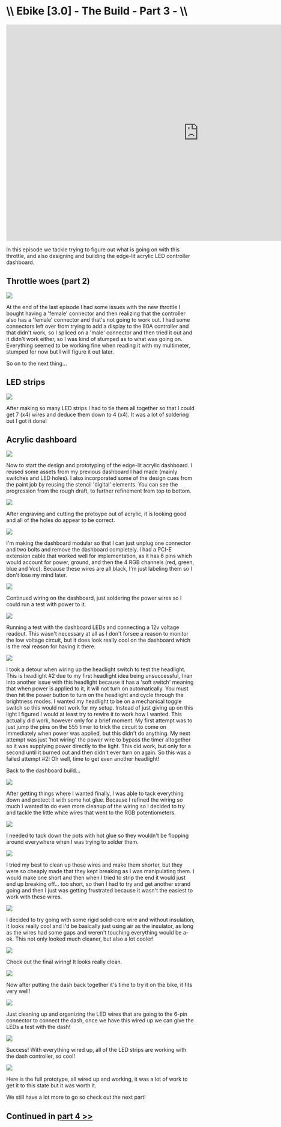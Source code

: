 # \\\ Ebike [3.0] - The Build - Part 3 - \\\

<iframe width="1024" height="576" src="https://www.youtube.com/embed/AwfnyICYAkE" title="YouTube video player" frameborder="0" allow="accelerometer; autoplay; clipboard-write; encrypted-media; gyroscope; picture-in-picture" allowfullscreen></iframe>

In this episode we tackle trying to figure out what is going on with this throttle, and also designing and building the edge-lit acrylic LED controller dashboard. 


## Throttle woes (part 2)

![](part3throttle.jpg)

At the end of the last episode I had some issues with the new throttle I bought having a 'female' connector and then realizing that the controller also has a 'female' connector and that's not going to work out. I had some connectors left over from trying to add a display to the 80A controller and that didn't work, so I spliced on a 'male' connector and then tried it out and it didn't work either, so I was kind of stumped as to what was going on. Everything seemed to be working fine when reading it with my multimeter, stumped for now but I will figure it out later. 

So on to the next thing...


## LED strips

![](part3led.jpg)

After making so many LED strips I had to tie them all together so that I could get 7 (x4) wires and deduce them down to 4 (x4). It was a lot of soldering but I got it done! 


## Acrylic dashboard

![](part3dash.jpg)

Now to start the design and prototyping of the edge-lit acrylic dashboard. I reused some assets from my previous dashboard I had made (mainly switches and LED holes). I also incorporated some of the design cues from the paint job by reusing the stencil 'digital' elements. You can see the progression from the rough draft, to further refinement from top to bottom. 


![](part3dash2.jpg)

After engraving and cutting the protoype out of acrylic, it is looking good and all of the holes do appear to be correct. 


![](part3dash3.jpg)

I'm making the dashboard modular so that I can just unplug one connector and two bolts and remove the dashboard completely. I had a PCI-E extension cable that worked well for implementation, as it has 6 pins which would account for power, ground, and then the 4 RGB channels (red, green, blue and Vcc). Because these wires are all black, I'm just labeling them so I don't lose my mind later. 


![](part3dash4.jpg)

Continued wiring on the dashboard, just soldering the power wires so I could run a test with power to it. 


![](part3dash5.jpg)

Running a test with the dashboard LEDs and connecting a 12v voltage readout. This wasn't necessary at all as I don't forsee a reason to monitor the low voltage circuit, but it does look really cool on the dashboard which is the real reason for having it there. 


![](part3headlight.jpg)

I took a detour when wiring up the headlight switch to test the headlight. This is headlight #2 due to my first headlight idea being unsuccessful, I ran into another issue with this headlight because it has a 'soft switch' meaning that when power is applied to it, it will not turn on automatically. You must then hit the power button to turn on the headlight and cycle through the brightness modes. I wanted my headlight to be on a mechanical toggle switch so this would not work for my setup. Instead of just giving up on this light I figured I would at least try to rewire it to work how I wanted. This actually did work, however only for a brief moment. My first attempt was to just jump the pins on the 555 timer to trick the circuit to come on immediately when power was applied, but this didn't do anything. My next attempt was just 'hot wiring' the power wire to bypass the timer altogether so it was supplying power directly to the light. This did work, but only for a second until it burned out and then didn't ever turn on again. So this was a failed attempt #2! Oh well, time to get even another headlight! 

Back to the dashboard build...


![](part3dash6.jpg)

After getting things where I wanted finally, I was able to tack everything down and protect it with some hot glue. Because I refined the wiring so much I wanted to do even more cleanup of the wiring so I decided to try and tackle the little white wires that went to the RGB potentiometers. 


![](part3dash7.jpg)

I needed to tack down the pots with hot glue so they wouldn't be flopping around everywhere when I was trying to solder them. 


![](part3dash8.jpg)

I tried my best to clean up these wires and make them shorter, but they were so cheaply made that they kept breaking as I was manipulating them. I would make one short and then when I tried to strip the end it would just end up breaking off... too short, so then I had to try and get another strand going and then I just was getting frustrated because it wasn't the easiest to work with these wires. 


![](part3dash9.jpg)

I decided to try going with some rigid solid-core wire and without insulation, it looks really cool and I'd be basically just using air as the insulator, as long as the wires had some gaps and weren't touching everything would be a-ok. This not only looked much cleaner, but also a lot cooler! 


![](part3dash10.jpg)

Check out the final wiring! It looks really clean. 


![](part3dash11.jpg)

Now after putting the dash back together it's time to try it on the bike, it fits very well! 


![](part3led2.jpg)

Just cleaning up and organizing the LED wires that are going to the 6-pin connector to connect the dash, once we have this wired up we can give the LEDs a test with the dash! 


![](part3led3.jpg)

Success! With everything wired up, all of the LED strips are working with the dash controller, so cool! 


![](part3dash12.jpg)

Here is the full prototype, all wired up and working, it was a lot of work to get it to this state but it was worth it. 

We still have a lot more to go so check out the next part! 


## Continued in [part 4 >>](https://hightech-lowlife.github.io/projects/009_digi_camo_ebike_part4/009_digi_camo_ebike_part4)

